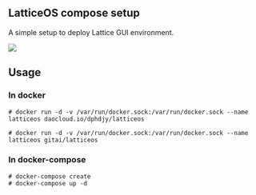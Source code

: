 LatticeOS compose setup
----

A simple setup to deploy Lattice GUI environment.

![](https://www.diigo.com/file/image/ssdarodzdrsqosccczcrbpoebb/docker-desktop-vscode-libreoffice.jpg)

## Usage

### In docker

```
# docker run -d -v /var/run/docker.sock:/var/run/docker.sock --name latticeos daocloud.io/dphdjy/latticeos
```

```
# docker run -d -v /var/run/docker.sock:/var/run/docker.sock --name latticeos gitai/latticeos
```

### In docker-compose

```
# docker-compose create
# docker-compose up -d
```


